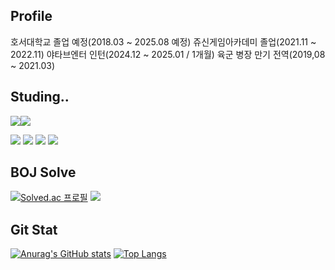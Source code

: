 ## Profile
호서대학교 졸업 예정(2018.03 ~ 2025.08 예정)
쥬신게임아카데미 졸업(2021.11 ~ 2022.11)
야타브엔터 인턴(2024.12 ~ 2025.01 / 1개월)
육군 병장 만기 전역(2019,08 ~ 2021.03)

## Studing..
<img src="https://img.shields.io/badge/c-A8B9CC?&style=for-the-badge&logo=C&logoColor=white" /><img src="https://img.shields.io/badge/C++-00599C?&style=for-the-badge&logo=cplusplus&logoColor=white" />

<img src="https://img.shields.io/badge/unreal%20engine-%23313131.svg?&style=for-the-badge&logo=unreal%20engine&logoColor=white" /> <img src="https://img.shields.io/badge/unity-%23000000.svg?&style=for-the-badge&logo=unity&logoColor=white" /> 
<img src="https://img.shields.io/badge/github-%23181717.svg?&style=for-the-badge&logo=github&logoColor=white" />
<img src="https://img.shields.io/badge/notion-000000.svg?&style=for-the-badge&logo=notion&logoColor=white" />

## BOJ Solve
[![Solved.ac
프로필](http://mazassumnida.wtf/api/v2/generate_badge?boj=Limhs)](https://solved.ac/Limhs)
<img src="http://mazandi.herokuapp.com/api?handle=Limhs&theme=warm"/>

## Git Stat
[![Anurag's GitHub stats](https://github-readme-stats.vercel.app/api?username=dovewith999&count_private=true&include_all_commits=true&show_icons=true&hide=stars,issues&theme=radical)](https://github.com/dovewith999/github-readme-stats)
[![Top Langs](https://github-readme-stats.vercel.app/api/top-langs/?username=dovewith999&layout=compact)](https://github.com/dovewith999/github-readme-stats)



<!--
**dovewith999/dovewith999** is a ✨ _special_ ✨ repository because its `README.md` (this file) appears on your GitHub profile.

Here are some ideas to get you started:

- 🔭 I’m currently working on ...
- 🌱 I’m currently learning ...
- 👯 I’m looking to collaborate on ...
- 🤔 I’m looking for help with ...
- 💬 Ask me about ...
- 📫 How to reach me: ...
- 😄 Pronouns: ...
- ⚡ Fun fact: ...
-->
